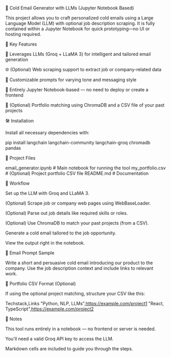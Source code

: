 📧 Cold Email Generator with LLMs (Jupyter Notebook Based)

This project allows you to craft personalized cold emails using a Large Language Model (LLM) with optional job description scraping. It is fully contained within a Jupyter Notebook for quick prototyping—no UI or hosting required.

🚀 Key Features

🔮 Leverages LLMs (Groq + LLaMA 3) for intelligent and tailored email generation

🌐 (Optional) Web scraping support to extract job or company-related data

🧠 Customizable prompts for varying tone and messaging style

📁 Entirely Jupyter Notebook-based — no need to deploy or create a frontend

📎 (Optional) Portfolio matching using ChromaDB and a CSV file of your past projects

🛠️ Installation

Install all necessary dependencies with:

pip install langchain langchain-community langchain-groq chromadb pandas

📁 Project Files

email_generator.ipynb # Main notebook for running the tool
my_portfolio.csv # (Optional) Project portfolio CSV file
README.md # Documentation

📌 Workflow

Set up the LLM with Groq and LLaMA 3.

(Optional) Scrape job or company web pages using WebBaseLoader.

(Optional) Parse out job details like required skills or roles.

(Optional) Use ChromaDB to match your past projects (from a CSV).

Generate a cold email tailored to the job opportunity.

View the output right in the notebook.

📄 Email Prompt Sample

Write a short and persuasive cold email introducing our product to the company.
Use the job description context and include links to relevant work.

📎 Portfolio CSV Format (Optional)

If using the optional project matching, structure your CSV like this:

Techstack,Links
"Python, NLP, LLMs",https://example.com/project1
"React, TypeScript",https://example.com/project2

📌 Notes

This tool runs entirely in a notebook — no frontend or server is needed.

You'll need a valid Groq API key to access the LLM.

Markdown cells are included to guide you through the steps.
